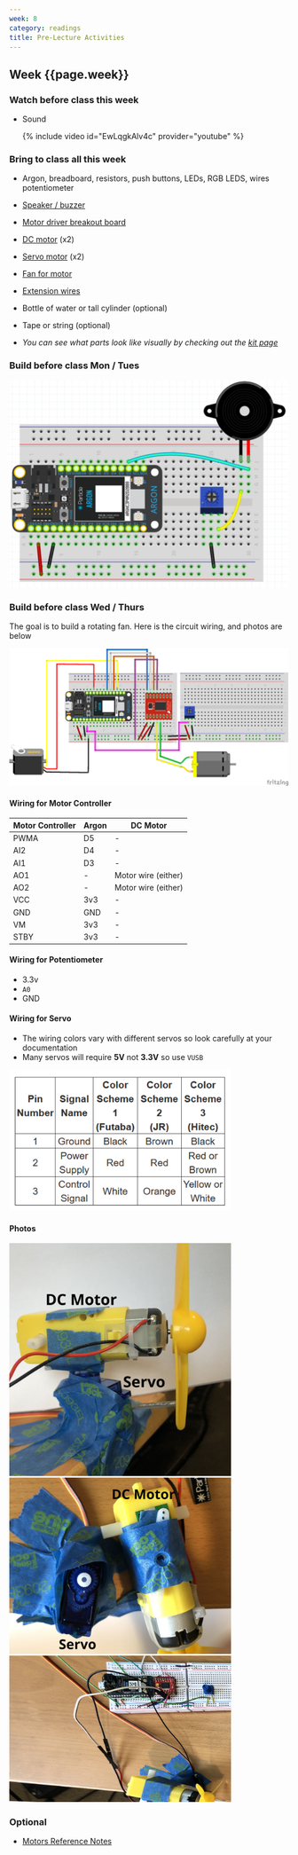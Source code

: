 ```yaml
---
week: 8
category: readings
title: Pre-Lecture Activities
---
```




## Week {{page.week}}

### Watch before class this week

* Sound

    {% include video id="EwLqgkAlv4c" provider="youtube" %}

### Bring to class all this week

- Argon, breadboard, resistors, push buttons, LEDs, RGB LEDS, wires potentiometer
- [Speaker / buzzer](https://www.sparkfun.com/products/7950)
- [Motor driver breakout board](https://www.sparkfun.com/products/14451)
- [DC motor](https://www.sparkfun.com/products/13302) (x2)
- [Servo motor](https://www.amazon.com/Smraza-Helicopter-Airplane-Control-Arduino/dp/B07L2SF3R4) (x2)
- [Fan for motor](https://www.amazon.com/EUDAX-Propeller-Airplane-Science-Education/dp/B073XM12MY)
- [Extension wires](https://www.sparkfun.com/products/9140)
- Bottle of water or tall cylinder (optional)
- Tape or string (optional)

- *You can see what parts look like visually by checking out the [kit page](https://reparke.github.io/ITP348-Physical-Computing/kit)*

### Build before class Mon / Tues 

![1570925716449](week08.assets/1570925716449.png)



### Build before class Wed / Thurs 

The goal is to build a rotating fan. Here is the circuit wiring, and photos are below 

![servo_dc_fan_controller_bb](week08.assets/servo_dc_fan_controller_bb.png)


#### Wiring for Motor Controller

| Motor Controller | Argon | DC Motor            |
| ---------------- | ----- | ------------------- |
| PWMA             | D5    | -                   |
| AI2              | D4    | -                   |
| AI1              | D3    | -                   |
| AO1              | -     | Motor wire (either) |
| AO2              | -     | Motor wire (either) |
| VCC              | 3v3   | -                   |
| GND              | GND   | -                   |
| VM               | 3v3   | -                   |
| STBY             | 3v3   | -                   |

#### Wiring for Potentiometer

- 3.3v
- `A0`
- GND

#### Wiring for Servo

* The wiring colors vary with different servos so look carefully at your documentation
* Many servos will require **5V** not **3.3V** so use `VUSB` 

<img  src="week08.assets/image-20210310115209181.png" alt="image-20210310115209181" style="width:400px" />

#### Photos

<img src="week08.assets/fan1.jpg" alt="fan1" style="width:400px;" />

<img src="week08.assets/fan2.jpg" alt="fan2" style="width:400px" />

<img src="week08.assets/fan3.jpg" alt="fan3" style="width:400px" />

### Optional

- [Motors Reference Notes](https://www.electronicproducts.com/Electromechanical_Components/Motors_and_Controllers/Motor_control_design_an_introduction_to_motors_and_controllers.aspx)

